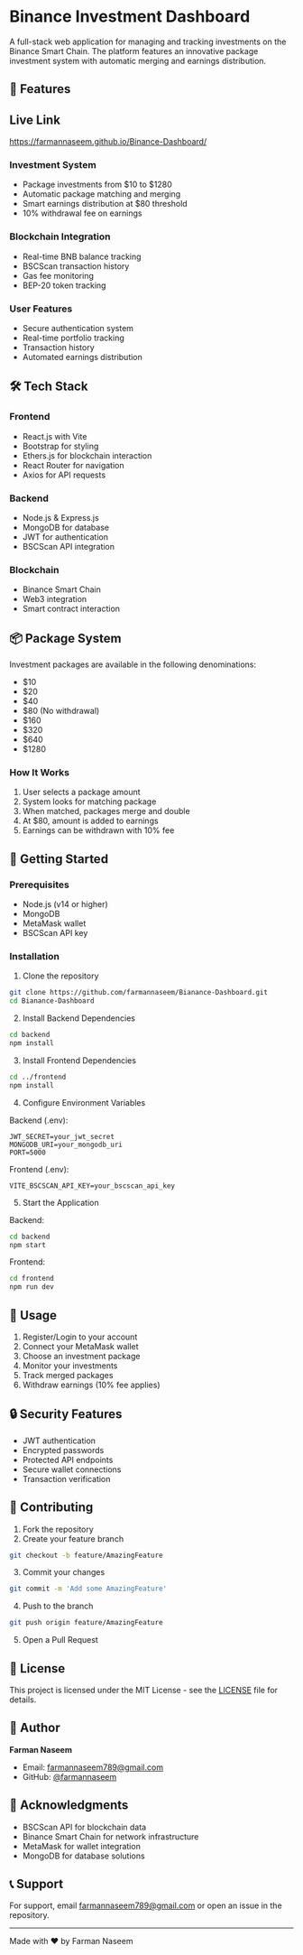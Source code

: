 # Binance Investment Dashboard

A full-stack web application for managing and tracking investments on the Binance Smart Chain. The platform features an innovative package investment system with automatic merging and earnings distribution.

## 🚀 Features

## Live Link

https://farmannaseem.github.io/Binance-Dashboard/

### Investment System
- Package investments from $10 to $1280
- Automatic package matching and merging
- Smart earnings distribution at $80 threshold
- 10% withdrawal fee on earnings

### Blockchain Integration
- Real-time BNB balance tracking
- BSCScan transaction history
- Gas fee monitoring
- BEP-20 token tracking

### User Features
- Secure authentication system
- Real-time portfolio tracking
- Transaction history
- Automated earnings distribution

## 🛠 Tech Stack

### Frontend
- React.js with Vite
- Bootstrap for styling
- Ethers.js for blockchain interaction
- React Router for navigation
- Axios for API requests

### Backend
- Node.js & Express.js
- MongoDB for database
- JWT for authentication
- BSCScan API integration

### Blockchain
- Binance Smart Chain
- Web3 integration
- Smart contract interaction

## 📦 Package System

Investment packages are available in the following denominations:
- $10
- $20
- $40
- $80 (No withdrawal)
- $160
- $320
- $640
- $1280

### How It Works
1. User selects a package amount
2. System looks for matching package
3. When matched, packages merge and double
4. At $80, amount is added to earnings
5. Earnings can be withdrawn with 10% fee

## 🚀 Getting Started

### Prerequisites
- Node.js (v14 or higher)
- MongoDB
- MetaMask wallet
- BSCScan API key

### Installation

1. Clone the repository
```bash
git clone https://github.com/farmannaseem/Bianance-Dashboard.git
cd Bianance-Dashboard
```

2. Install Backend Dependencies
```bash
cd backend
npm install
```

3. Install Frontend Dependencies
```bash
cd ../frontend
npm install
```

4. Configure Environment Variables

Backend (.env):
```env
JWT_SECRET=your_jwt_secret
MONGODB_URI=your_mongodb_uri
PORT=5000
```

Frontend (.env):
```env
VITE_BSCSCAN_API_KEY=your_bscscan_api_key
```

5. Start the Application

Backend:
```bash
cd backend
npm start
```

Frontend:
```bash
cd frontend
npm run dev
```

## 📱 Usage

1. Register/Login to your account
2. Connect your MetaMask wallet
3. Choose an investment package
4. Monitor your investments
5. Track merged packages
6. Withdraw earnings (10% fee applies)

## 🔒 Security Features

- JWT authentication
- Encrypted passwords
- Protected API endpoints
- Secure wallet connections
- Transaction verification

## 🤝 Contributing

1. Fork the repository
2. Create your feature branch
```bash
git checkout -b feature/AmazingFeature
```
3. Commit your changes
```bash
git commit -m 'Add some AmazingFeature'
```
4. Push to the branch
```bash
git push origin feature/AmazingFeature
```
5. Open a Pull Request

## 📝 License

This project is licensed under the MIT License - see the [LICENSE](LICENSE) file for details.

## 👤 Author

**Farman Naseem**
- Email: farmannaseem789@gmail.com
- GitHub: [@farmannaseem](https://github.com/farmannaseem)

## 🙏 Acknowledgments

- BSCScan API for blockchain data
- Binance Smart Chain for network infrastructure
- MetaMask for wallet integration
- MongoDB for database solutions

## 📞 Support

For support, email farmannaseem789@gmail.com or open an issue in the repository.

---
Made with ❤️ by Farman Naseem


